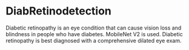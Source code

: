 # DiabRetinodetection
Diabetic retinopathy is an eye condition that can cause vision loss and blindness in people who have diabetes. MobileNet V2 is used.  Diabetic retinopathy is best diagnosed with a comprehensive dilated eye exam.  
